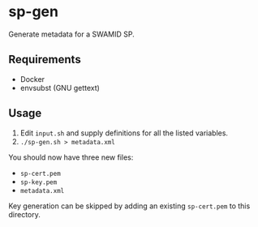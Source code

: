 # sp-gen

Generate metadata for a SWAMID SP.

## Requirements

- Docker
- envsubst (GNU gettext)

## Usage

1. Edit `input.sh` and supply definitions for all the listed variables.
2. `./sp-gen.sh > metadata.xml`

You should now have three new files:

- `sp-cert.pem`
- `sp-key.pem`
- `metadata.xml`

Key generation can be skipped by adding an existing `sp-cert.pem` to this directory.
